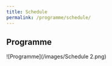 ```yaml
---
title: Schedule
permalink: /programme/schedule/
---
```

## Programme
![Programme](/images/Schedule 2.png)
